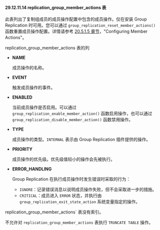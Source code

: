 #### 29.12.11.14 replication_group_member_actions 表

此表列出了复制组成员的成员操作配置中包含的成员操作。仅在安装 Group Replication 时可用。您可以通过 `group_replication_reset_member_actions()` 函数重置成员操作配置。详情请参考 [20.5.1.5 章节](#20.5.1.5)，"Configuring Member Actions"。

replication_group_member_actions 表的列

- **NAME**  

  成员操作的名称。

- **EVENT**  

  触发成员操作的事件。

- **ENABLED**  

  当前成员操作是否启用。可以通过 `group_replication_enable_member_action()` 函数启用操作，也可以通过 `group_replication_disable_member_action()` 函数禁用操作。

- **TYPE**  

  成员操作的类型。`INTERNAL` 表示由 Group Replication 插件提供的操作。

- **PRIORITY**  

  成员操作的优先级。优先级值较小的操作会先被执行。

- **ERROR_HANDLING**  

  Group Replication 在执行成员操作时发生错误时采取的行为：  
  - `IGNORE`：记录错误消息以说明成员操作失败，但不会采取进一步的措施。  
  - `CRITICAL`：成员进入 `ERROR` 状态，并执行由 `group_replication_exit_state_action` 系统变量指定的操作。

replication_group_member_actions` 表没有索引。

不允许对 `replication_group_member_actions` 表执行 `TRUNCATE TABLE` 操作。